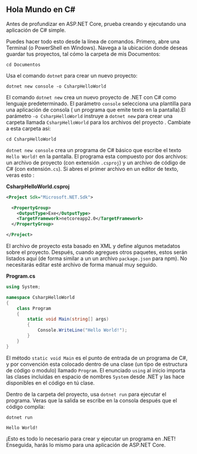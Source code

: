 ## Hola Mundo en C# #
Antes de profundizar en ASP.NET Core, prueba creando y ejecutando una aplicación de C# simple.

Puedes hacer todo esto desde la línea de comandos. Primero, abre una Terminal (o PowerShell en Windows). Navega a la ubicación donde deseas guardar tus proyectos, tal cómo la carpeta de mis Documentos:

```
cd Documentos
```

Usa el comando `dotnet` para crear un nuevo proyecto:

```
dotnet new console -o CsharpHelloWorld
```

El comando `dotnet new` crea un nuevo proyecto de .NET con C# como lenguaje predeterminado. El parámetro `console` selecciona una plantilla para una aplicación de consola ( un programa que emite texto en la pantalla).El parámetro `-o CsharpHelloWorld` instruye a `dotnet new` para crear una carpeta llamada `CsharpHelloWorld` para los archivos del proyecto . Cambiate a esta carpeta asi:

```
cd CsharpHelloWorld
```

`dotnet new console` crea un programa de C# básico que escribe el texto `Hello World!` en la pantalla. El programa esta compuesto por dos archivos: un archivo de proyecto (con extensión `.csproj`) y un archivo de código de C# (con extensión`.cs`). Si abres el primer archivo en un editor de texto, veras esto :

**CsharpHelloWorld.csproj**

```xml
<Project Sdk="Microsoft.NET.Sdk">

  <PropertyGroup>
    <OutputType>Exe</OutputType>
    <TargetFramework>netcoreapp2.0</TargetFramework>
  </PropertyGroup>

</Project>
```

El archivo de proyecto esta basado en XML y define algunos metadatos sobre el proyecto. Después, cuando agregues otros paquetes, estos serán listados aquí (de forma similar a un un archivo `package.json` para npm). No necesitarás editar esté archivo de forma manual muy seguido.

**Program.cs**

```csharp
using System;

namespace CsharpHelloWorld
{
    class Program
    {
        static void Main(string[] args)
        {
            Console.WriteLine("Hello World!");
        }
    }
}
```

El método `static void Main` es el punto de entrada de un programa de C#, y por convención esta colocado dentro de una clase (un tipo de estructura de código o modulo) llamado `Program`. El enunciado `using` al inicio importa las clases incluidas en espacio de nombres `System` desde .NET y las hace disponibles en el código en tú clase.

Dentro de la carpeta del proyecto, usa `dotnet run` para ejecutar el programa. Veras que la salida se escribe en la consola después que el código compila:

```text
dotnet run

Hello World!
```

¡Esto es todo lo necesario para crear y ejecutar un programa en .NET! Enseguida, harás lo mismo para una aplicación de ASP.NET Core.